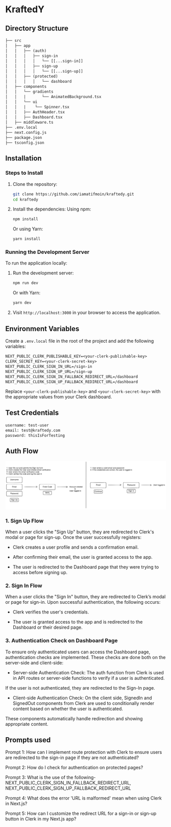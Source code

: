 # KraftedY

## Directory Structure

```
├── src
│   ├── app
│   │   ├── (auth)
│   │   │   ├── sign-in
│   │   │   │   └── [[...sign-in]]
│   │   │   ├── sign-up
│   │   │   │   └── [[...sign-up]]
│   │   ├── (protected)
│   │   │   │   └── dashboard
│   ├── components
│   │   └── gradients
│   │   |       └── AnimatedBackground.tsx
│   │   └── ui
│   │   |    └── Spinner.tsx
│   │   ├── AuthHeader.tsx
│   │   ├── Dashboard.tsx
│   ├── middleware.ts
├── .env.local
├── next.config.js
├── package.json
├── tsconfig.json
```

## Installation

### Steps to Install

1. Clone the repository:

   ```bash
   git clone https://github.com/iamatifmoin/kraftedy.git
   cd kraftedy
   ```

2. Install the dependencies:
   Using npm:
   ```bash
   npm install
   ```
   Or using Yarn:
   ```bash
   yarn install
   ```

### Running the Development Server

To run the application locally:

1. Run the development server:

   ```bash
   npm run dev
   ```

   Or with Yarn:

   ```bash
   yarn dev
   ```

2. Visit `http://localhost:3000` in your browser to access the application.

## Environment Variables

Create a `.env.local` file in the root of the project and add the following variables:

```env
NEXT_PUBLIC_CLERK_PUBLISHABLE_KEY=<your-clerk-publishable-key>
CLERK_SECRET_KEY=<your-clerk-secret-key>
NEXT_PUBLIC_CLERK_SIGN_IN_URL=/sign-in
NEXT_PUBLIC_CLERK_SIGN_UP_URL=/sign-up
NEXT_PUBLIC_CLERK_SIGN_IN_FALLBACK_REDIRECT_URL=/dashboard
NEXT_PUBLIC_CLERK_SIGN_UP_FALLBACK_REDIRECT_URL=/dashboard
```

Replace `<your-clerk-publishable-key>` and `<your-clerk-secret-key>` with the appropriate values from your Clerk dashboard.

## Test Credentials

```
username: test-user
email: test@kraftedy.com
password: thisIsForTesting
```

## Auth Flow

![Auth flow](./public/diagram.png)

### 1. Sign Up Flow

When a user clicks the "Sign Up" button, they are redirected to Clerk's modal or page for sign-up. Once the user successfully registers:

- Clerk creates a user profile and sends a confirmation email.

- After confirming their email, the user is granted access to the app.

- The user is redirected to the Dashboard page that they were trying to access before signing up.

### 2. Sign In Flow

When a user clicks the "Sign In" button, they are redirected to Clerk’s modal or page for sign-in. Upon successful authentication, the following occurs:

- Clerk verifies the user's credentials.

- The user is granted access to the app and is redirected to the Dashboard or their desired page.

### 3. Authentication Check on Dashboard Page

To ensure only authenticated users can access the Dashboard page, authentication checks are implemented. These checks are done both on the server-side and client-side:

- Server-side Authentication Check:
  The auth function from Clerk is used in API routes or server-side functions to verify if a user is authenticated.

If the user is not authenticated, they are redirected to the Sign-In page.

- Client-side Authentication Check:
  On the client side, SignedIn and SignedOut components from Clerk are used to conditionally render content based on whether the user is authenticated.

These components automatically handle redirection and showing appropriate content.

## Prompts used

Prompt 1: How can I implement route protection with Clerk to ensure users are redirected to the sign-in page if they are not authenticated?

Prompt 2: How do I check for authentication on protected pages?

Prompt 3: What is the use of the following- NEXT_PUBLIC_CLERK_SIGN_IN_FALLBACK_REDIRECT_URL,
NEXT_PUBLIC_CLERK_SIGN_UP_FALLBACK_REDIRECT_URL

Prompt 4: What does the error 'URL is malformed' mean when using Clerk in Next.js?

Prompt 5: How can I customize the redirect URL for a sign-in or sign-up button in Clerk in my Next.js app?
